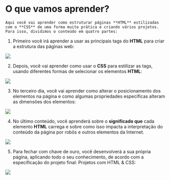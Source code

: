 # O que vamos aprender?

    Aqui você vai aprender como estruturar páginas **HTML** estilizadas com o **CSS** de uma forma muito prática e criando vários projetos.
    Para isso, dividimos o conteúdo em quatro partes:

1. Primeiro você irá aprender a usar as principais tags do **HTML** para criar a estrutura das páginas web:

![](https://app.betrybe.com/course/fundamentals/html-css/html-css-part-1)

2. Depois, você vai aprender como usar o **CSS** para estilizar as tags, usando diferentes formas de selecionar os elementos **HTML**:

![](https://app.betrybe.com/course/fundamentals/html-css/html-css-part-2)

3. No terceiro dia, você vai aprender como alterar o posicionamento dos elementos na página e como algumas propriedades específicas alteram as dimensões dos elementos:

![](https://app.betrybe.com/course/fundamentals/html-css/html-css-part-3)

4. No último conteúdo, você aprenderá sobre o **significado que** cada elemento **HTML** carrega e sobre como isso impacta a interpretação do conteúdo da página por robôs e outros elementos da Internet.

![](https://app.betrybe.com/course/fundamentals/html-css/semantic-html)

5. Para fechar com chave de ouro, você desenvolverá a sua própria página, aplicando todo o seu conhecimento, de acordo com a especificação do projeto final:
Projetos com HTML & CSS:

![](https://app.betrybe.com/course/fundamentals/html-css/html-css-project)